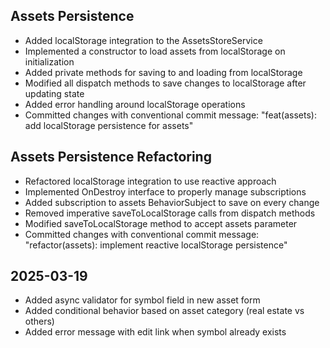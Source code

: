 ## Assets Persistence

- Added localStorage integration to the AssetsStoreService
- Implemented a constructor to load assets from localStorage on initialization
- Added private methods for saving to and loading from localStorage
- Modified all dispatch methods to save changes to localStorage after updating state
- Added error handling around localStorage operations
- Committed changes with conventional commit message: "feat(assets): add localStorage persistence for assets" 

## Assets Persistence Refactoring

- Refactored localStorage integration to use reactive approach
- Implemented OnDestroy interface to properly manage subscriptions
- Added subscription to assets BehaviorSubject to save on every change
- Removed imperative saveToLocalStorage calls from dispatch methods
- Modified saveToLocalStorage method to accept assets parameter
- Committed changes with conventional commit message: "refactor(assets): implement reactive localStorage persistence" 
## 2025-03-19
- Added async validator for symbol field in new asset form
- Added conditional behavior based on asset category (real estate vs others)
- Added error message with edit link when symbol already exists
